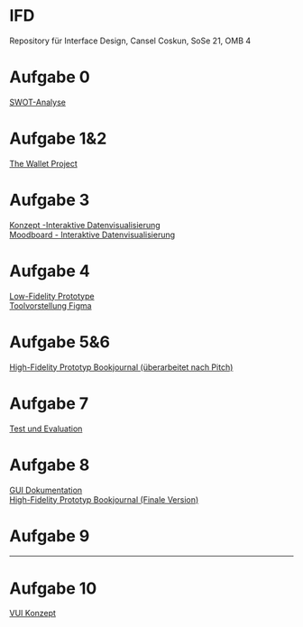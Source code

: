 # IFD
Repository für Interface Design, Cansel Coskun, SoSe 21, OMB 4
# Aufgabe 0
<a href="https://github.com/cansel28/IFD/blob/b1f7f51eca1bc6ad3305c4b58a841ca0576dc434/Aufgabe%200/SWOT_Analyse.pdf">SWOT-Analyse</a>
# Aufgabe 1&2
<a href="https://github.com/cansel28/IFD/blob/c7dbba2cee599c735b996773cd9c843cf7d1fdf8/Aufgabe%201&2/Aufgabe_1_The_Wallet_Project.pdf">The Wallet Project</a>
# Aufgabe 3
<a href="https://github.com/cansel28/IFD/blob/39c91de0ea6af3ae9d525b8e0cbce437b0d6ab88/Aufgabe%203/Konzept_Interaktive%20Datenvisualisierung.pdf">Konzept -Interaktive Datenvisualisierung</a><br>
<a href="https://github.com/cansel28/IFD/blob/39c91de0ea6af3ae9d525b8e0cbce437b0d6ab88/Aufgabe%203/Moodboard_Interaktive%20Datenvisualisierung.pdf">Moodboard - Interaktive Datenvisualisierung</a>
# Aufgabe 4
<a href="https://github.com/cansel28/IFD/blob/57765a9d30ab9264598f858f4c8362d75b2b0e3c/Aufgabe%204/Low_Fidelity_Prototype.pdf">Low-Fidelity Prototype</a><br>
<a href="https://github.com/cansel28/IFD/blob/ce283b8032dc9377b992ef90724967eab30785c6/Aufgabe%204/Figma_von_Cansel_Coskun.pdf">Toolvorstellung Figma</a>
# Aufgabe 5&6
<a href="https://www.figma.com/proto/15fFgb7ALTwUuaIp4gxyHm/IFD_Bookjournal-before?page-id=0%3A1&node-id=20%3A0&viewport=65%2C306%2C0.06831641495227814&scaling=contain">High-Fidelity Prototyp Bookjournal (überarbeitet nach Pitch)</a>
# Aufgabe 7
<a href="https://github.com/cansel28/IFD/blob/4a7e3be356bf0cdcf1fccd22afcc4bdaa88ed495/Aufgabe%207/Dokumentation_Test_und_Evaluation.pdf">Test und Evaluation</a>
# Aufgabe 8
<a href="https://github.com/cansel28/IFD/blob/51ee10db1b6100b68582819b6b7d92ccd0c4c23b/Aufgabe%208/GUI_Book_Journal_Dokumentation.pdf">GUI Dokumentation</a><br>
<a href="https://www.figma.com/proto/MD0Fsi1FQFRzaGzKaXewLG/IFD_Bookjournal-after?page-id=0%3A1&node-id=20%3A0&viewport=-5265%2C890%2C0.5655802488327026&scaling=contain">High-Fidelity Prototyp Bookjournal (Finale Version)</a>
# Aufgabe 9
-----------
# Aufgabe 10
<a href="https://github.com/cansel28/IFD/blob/5bfea732b09fcf2f4c5a3cf0ddcc2df2ad1cd07b/Aufgabe%2010/Konzeptentwurf_Sprachassistenten.pdf">VUI Konzept</a>
